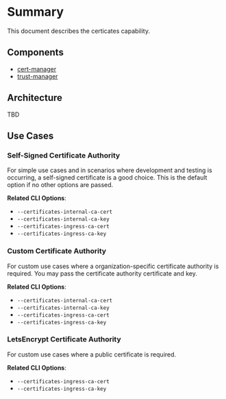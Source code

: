 # Summary

This document describes the certicates capability.


## Components

- [cert-manager](https://cert-manager.io/docs/)
- [trust-manager](https://cert-manager.io/docs/trust/trust-manager/)


## Architecture

TBD


## Use Cases

### Self-Signed Certificate Authority

For simple use cases and in scenarios where development and testing is occurring, a 
self-signed certificate is a good choice.  This is the default option if no other 
options are passed.

**Related CLI Options**:

* `--certificates-internal-ca-cert`
* `--certificates-internal-ca-key`
* `--certificates-ingress-ca-cert`
* `--certificates-ingress-ca-key`


### Custom Certificate Authority

For custom use cases where a organization-specific certificate authority is required.  You 
may pass the certificate authority certificate and key.

**Related CLI Options**:

* `--certificates-internal-ca-cert`
* `--certificates-internal-ca-key`
* `--certificates-ingress-ca-cert`
* `--certificates-ingress-ca-key`


### LetsEncrypt Certificate Authority

For custom use cases where a public certificate is required.

**Related CLI Options**:

* `--certificates-ingress-ca-cert`
* `--certificates-ingress-ca-key`
